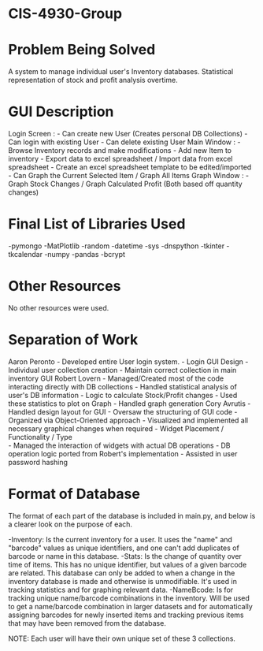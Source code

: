 # CIS-4930-Group


Problem Being Solved		       
=================================
A system to manage individual user's Inventory databases. Statistical representation of stock and
profit analysis overtime.

GUI Description
=================================
Login Screen : 	- Can create new User (Creates personal DB Collections)
		- Can login with existing User
		- Can delete existing User
Main Window  : 	- Browse Inventory records and make modifications
		- Add new Item to inventory
		- Export data to excel spreadsheet / Import data from excel spreadsheet
		- Create an excel spreadsheet template to be edited/imported
		- Can Graph the Current Selected Item / Graph All Items
Graph Window : 	- Graph Stock Changes / Graph Calculated Profit  (Both based off quantity changes)


Final List of Libraries Used		
=================================
-pymongo
-MatPlotlib
-random
-datetime
-sys
-dnspython
-tkinter
-tkcalendar
-numpy
-pandas
-bcrypt


Other Resources		
=================================
No other resources were used.


Separation of Work	
=================================
Aaron Peronto
	- Developed entire User login system.
		- Login GUI Design
		- Individual user collection creation
		- Maintain correct collection in main inventory GUI
Robert Lovern 
	- Managed/Created most of the code interacting directly with DB collections
	- Handled statistical analysis of user's DB information
		- Logic to calculate Stock/Profit changes 
		- Used these statistics to plot on Graph
	- Handled graph generation
Cory Avrutis
	- Handled design layout for GUI
	- Oversaw the structuring of GUI code
		- Organized via Object-Oriented approach
	- Visualized and implemented all necessary graphical changes when required
		- Widget Placement / Functionality / Type  
	- Managed the interaction of widgets with actual DB operations
		- DB operation logic ported from Robert's implementation
	- Assisted in user password hashing


Format of Database
=================================

The format of each part of the database is included in main.py, and below is a clearer 
look on the purpose of each.

 -Inventory: Is the current inventory for a user. It uses the "name" and "barcode" values as unique identifiers,
             and one can't add duplicates of barcode or name in this database.
 -Stats: Is the change of quantity over time of items. This has no unique identifier, but values of a given barcode are
         related. This database can only be added to when a change in the inventory database is made and otherwise
         is unmodifiable. It's used in tracking statistics and for graphing relevant data.
 -NameBcode: Is for tracking unique name/barcode combinations in the inventory. Will be used to get a name/barcode 
	     combination in larger datasets and for automatically assigning barcodes for newly inserted items and 
	     tracking previous items that may have been removed from the database.

NOTE: Each user will have their own unique set of these 3 collections.
